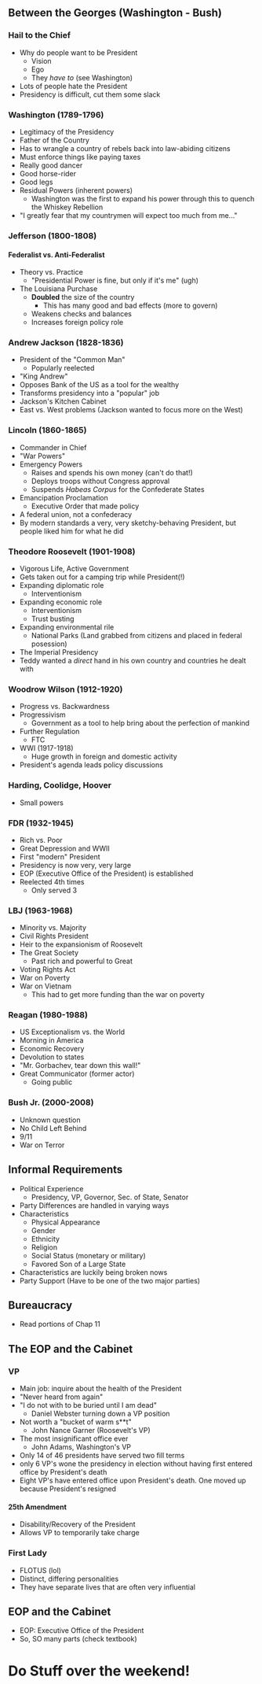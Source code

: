 ## Between the Georges (Washington - Bush)

### Hail to the Chief

- Why do people want to be President
    - Vision
    - Ego
    - They *have to* (see Washington)
- Lots of people hate the President
- Presidency is difficult, cut them some slack

### Washington (1789-1796)

- Legitimacy of the Presidency
- Father of the Country
- Has to wrangle a country of rebels back into law-abiding citizens
- Must enforce things like paying taxes
- Really good dancer
- Good horse-rider
- Good legs
- Residual Powers (inherent powers)
    - Washington was the first to expand his power through this to quench the Whiskey Rebellion
- "I greatly fear that my countrymen will expect too much from me..."

### Jefferson (1800-1808)

#### Federalist vs. Anti-Federalist

- Theory vs. Practice
    - "Presidential Power is fine, but only if it's me" (ugh)
- The Louisiana Purchase
    - **Doubled** the size of the country
        - This has many good and bad effects (more to govern)
    - Weakens checks and balances
    - Increases foreign policy role

### Andrew Jackson (1828-1836)

- President of the "Common Man"
    - Popularly reelected
- "King Andrew"
- Opposes Bank of the US as a tool for the wealthy
- Transforms presidency into a "popular" job
- Jackson's Kitchen Cabinet
- East vs. West problems (Jackson wanted to focus more on the West)

### Lincoln (1860-1865)

- Commander in Chief
- "War Powers"
- Emergency Powers
    - Raises and spends his own money (can't do that!)
    - Deploys troops without Congress approval
    - Suspends *Habeas Corpus* for the Confederate States
- Emancipation Proclamation
    - Executive Order that made policy
- A federal union, not a confederacy
- By modern standards a very, very sketchy-behaving President, but people liked him for what he did

### Theodore Roosevelt (1901-1908)

- Vigorous Life, Active Government
- Gets taken out for a camping trip while President(!)
- Expanding diplomatic role
    - Interventionism
- Expanding economic role
    - Interventionism
    - Trust busting
- Expanding environmental rile
    - National Parks (Land grabbed from citizens and placed in federal posession)
- The Imperial Presidency
- Teddy wanted a *direct* hand in his own country and countries he dealt with

### Woodrow Wilson (1912-1920)

- Progress vs. Backwardness
- Progressivism
    - Government as a tool to help bring about the perfection of mankind
- Further Regulation
    - FTC
- WWI (1917-1918)
    - Huge growth in foreign and domestic activity
- President's agenda leads policy discussions

### Harding, Coolidge, Hoover

- Small powers

### FDR (1932-1945)

- Rich vs. Poor
- Great Depression and WWII
- First "modern" President
- Presidency is now very, very large
- EOP (Executive Office of the President) is established
- Reelected 4th times
    - Only served 3

### LBJ (1963-1968)

- Minority vs. Majority
- Civil Rights President
- Heir to the expansionism of Roosevelt
- The Great Society
    - Past rich and powerful to Great
- Voting Rights Act
- War on Poverty
- War on Vietnam
    - This had to get more funding than the war on poverty

### Reagan (1980-1988)

- US Exceptionalism vs. the World
- Morning in America
- Economic Recovery
- Devolution to states
- "Mr. Gorbachev, tear down this wall!"
- Great Communicator (former actor)
    - Going public

### Bush Jr. (2000-2008)

- Unknown question
- No Child Left Behind
- 9/11
- War on Terror

## Informal Requirements

- Political Experience
    - Presidency, VP, Governor, Sec. of State, Senator
- Party Differences are handled in varying ways
- Characteristics
    - Physical Appearance
    - Gender
    - Ethnicity
    - Religion
    - Social Status (monetary or military)
    - Favored Son of a Large State
- Characteristics are luckily being broken nows
- Party Support (Have to be one of the two major parties)

## Bureaucracy

- Read portions of Chap 11

## The EOP and the Cabinet

### VP

- Main job: inquire about the health of the President
- "Never heard from again"
- "I do not with to be buried until I am dead" 
	- Daniel Webster turning down a VP position
- Not worth a "bucket of warm s\*\*t"
	- John Nance Garner (Roosevelt's VP)
- The most insignificant office ever
	- John Adams, Washington's VP
- Only 14 of 46 presidents have served two fill terms
- only 6 VP's wone the presidency in election without having first entered office by President's death
- Eight VP's have entered office upon President's death. One moved up because President's resigned

#### 25th Amendment

- Disability/Recovery of the President
- Allows VP to temporarily take charge

### First Lady

- FLOTUS (lol)
- Distinct, differing personalities
- They have separate lives that are often very influential

## EOP and the Cabinet

- EOP: Executive Office of the President
- So, SO many parts (check textbook)

# Do Stuff over the weekend!